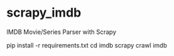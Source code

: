 # scrapy_imdb
IMDB Movie/Series Parser with Scrapy

pip install -r requirements.txt
cd imdb
scrapy crawl imdb

